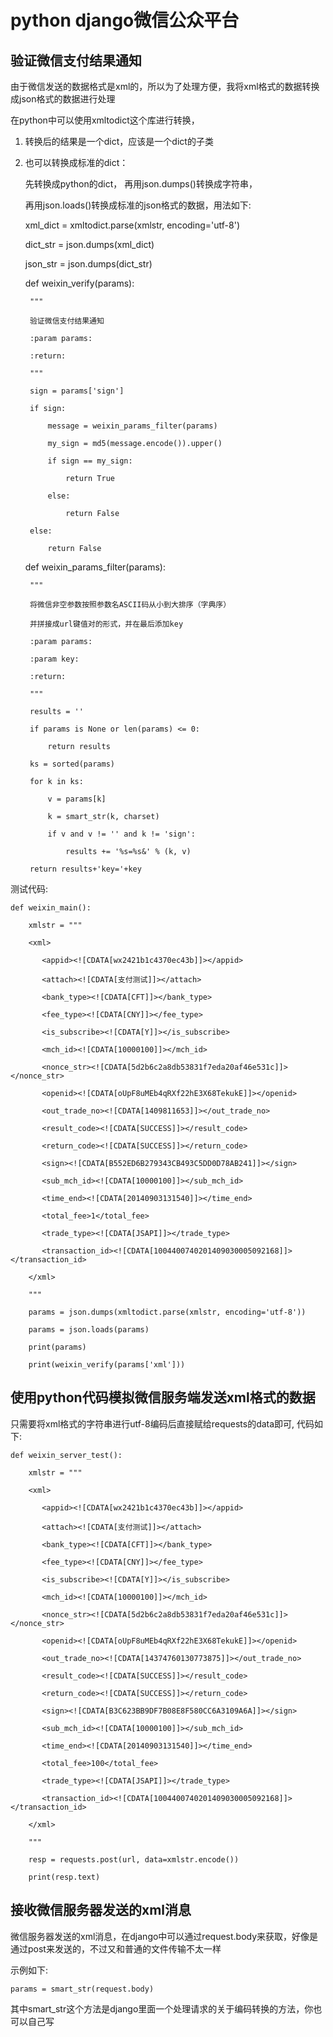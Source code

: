 # python django微信公众平台

## 验证微信支付结果通知
由于微信发送的数据格式是xml的，所以为了处理方便，我将xml格式的数据转换成json格式的数据进行处理
在python中可以使用xmltodict这个库进行转换，
1. 转换后的结果是一个dict，应该是一个dict的子类
2. 也可以转换成标准的dict：
    先转换成python的dict， 再用json.dumps()转换成字符串，
    再用json.loads()转换成标准的json格式的数据，用法如下:

    xml_dict = xmltodict.parse(xmlstr, encoding='utf-8')
    dict_str = json.dumps(xml_dict)
    json_str = json.dumps(dict_str)

    def weixin_verify(params):
        """
        验证微信支付结果通知
        :param params:
        :return:
        """
        sign = params['sign']
        if sign:
            message = weixin_params_filter(params)
            my_sign = md5(message.encode()).upper()
            if sign == my_sign:
                return True
            else:
                return False
        else:
            return False

    def weixin_params_filter(params):
        """
        将微信非空参数按照参数名ASCII码从小到大排序（字典序）
        并拼接成url键值对的形式，并在最后添加key
        :param params:
        :param key:
        :return:
        """
        results = ''
        if params is None or len(params) <= 0:
            return results
        ks = sorted(params)
        for k in ks:
            v = params[k]
            k = smart_str(k, charset)
            if v and v != '' and k != 'sign':
                results += '%s=%s&' % (k, v)
        return results+'key='+key

测试代码:

    def weixin_main():
        xmlstr = """
        <xml>
           <appid><![CDATA[wx2421b1c4370ec43b]]></appid>
           <attach><![CDATA[支付测试]]></attach>
           <bank_type><![CDATA[CFT]]></bank_type>
           <fee_type><![CDATA[CNY]]></fee_type>
           <is_subscribe><![CDATA[Y]]></is_subscribe>
           <mch_id><![CDATA[10000100]]></mch_id>
           <nonce_str><![CDATA[5d2b6c2a8db53831f7eda20af46e531c]]></nonce_str>
           <openid><![CDATA[oUpF8uMEb4qRXf22hE3X68TekukE]]></openid>
           <out_trade_no><![CDATA[1409811653]]></out_trade_no>
           <result_code><![CDATA[SUCCESS]]></result_code>
           <return_code><![CDATA[SUCCESS]]></return_code>
           <sign><![CDATA[B552ED6B279343CB493C5DD0D78AB241]]></sign>
           <sub_mch_id><![CDATA[10000100]]></sub_mch_id>
           <time_end><![CDATA[20140903131540]]></time_end>
           <total_fee>1</total_fee>
           <trade_type><![CDATA[JSAPI]]></trade_type>
           <transaction_id><![CDATA[1004400740201409030005092168]]></transaction_id>
        </xml>
        """
        params = json.dumps(xmltodict.parse(xmlstr, encoding='utf-8'))
        params = json.loads(params)
        print(params)
        print(weixin_verify(params['xml']))

## 使用python代码模拟微信服务端发送xml格式的数据
只需要将xml格式的字符串进行utf-8编码后直接赋给requests的data即可, 代码如下:

    def weixin_server_test():
        xmlstr = """
        <xml>
           <appid><![CDATA[wx2421b1c4370ec43b]]></appid>
           <attach><![CDATA[支付测试]]></attach>
           <bank_type><![CDATA[CFT]]></bank_type>
           <fee_type><![CDATA[CNY]]></fee_type>
           <is_subscribe><![CDATA[Y]]></is_subscribe>
           <mch_id><![CDATA[10000100]]></mch_id>
           <nonce_str><![CDATA[5d2b6c2a8db53831f7eda20af46e531c]]></nonce_str>
           <openid><![CDATA[oUpF8uMEb4qRXf22hE3X68TekukE]]></openid>
           <out_trade_no><![CDATA[14374760130773875]]></out_trade_no>
           <result_code><![CDATA[SUCCESS]]></result_code>
           <return_code><![CDATA[SUCCESS]]></return_code>
           <sign><![CDATA[B3C623BB9DF7B08E8F580CC6A3109A6A]]></sign>
           <sub_mch_id><![CDATA[10000100]]></sub_mch_id>
           <time_end><![CDATA[20140903131540]]></time_end>
           <total_fee>100</total_fee>
           <trade_type><![CDATA[JSAPI]]></trade_type>
           <transaction_id><![CDATA[1004400740201409030005092168]]></transaction_id>
        </xml>
        """
        resp = requests.post(url, data=xmlstr.encode())
        print(resp.text)

## 接收微信服务器发送的xml消息
微信服务器发送的xml消息，在django中可以通过request.body来获取，好像是通过post来发送的，不过又和普通的文件传输不太一样

示例如下:

    params = smart_str(request.body)
其中smart_str这个方法是django里面一个处理请求的关于编码转换的方法，你也可以自己写